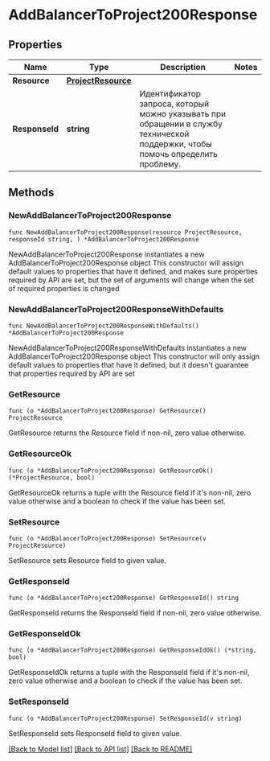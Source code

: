 # AddBalancerToProject200Response

## Properties

Name | Type | Description | Notes
------------ | ------------- | ------------- | -------------
**Resource** | [**ProjectResource**](ProjectResource.md) |  | 
**ResponseId** | **string** | Идентификатор запроса, который можно указывать при обращении в службу технической поддержки, чтобы помочь определить проблему. | 

## Methods

### NewAddBalancerToProject200Response

`func NewAddBalancerToProject200Response(resource ProjectResource, responseId string, ) *AddBalancerToProject200Response`

NewAddBalancerToProject200Response instantiates a new AddBalancerToProject200Response object
This constructor will assign default values to properties that have it defined,
and makes sure properties required by API are set, but the set of arguments
will change when the set of required properties is changed

### NewAddBalancerToProject200ResponseWithDefaults

`func NewAddBalancerToProject200ResponseWithDefaults() *AddBalancerToProject200Response`

NewAddBalancerToProject200ResponseWithDefaults instantiates a new AddBalancerToProject200Response object
This constructor will only assign default values to properties that have it defined,
but it doesn't guarantee that properties required by API are set

### GetResource

`func (o *AddBalancerToProject200Response) GetResource() ProjectResource`

GetResource returns the Resource field if non-nil, zero value otherwise.

### GetResourceOk

`func (o *AddBalancerToProject200Response) GetResourceOk() (*ProjectResource, bool)`

GetResourceOk returns a tuple with the Resource field if it's non-nil, zero value otherwise
and a boolean to check if the value has been set.

### SetResource

`func (o *AddBalancerToProject200Response) SetResource(v ProjectResource)`

SetResource sets Resource field to given value.


### GetResponseId

`func (o *AddBalancerToProject200Response) GetResponseId() string`

GetResponseId returns the ResponseId field if non-nil, zero value otherwise.

### GetResponseIdOk

`func (o *AddBalancerToProject200Response) GetResponseIdOk() (*string, bool)`

GetResponseIdOk returns a tuple with the ResponseId field if it's non-nil, zero value otherwise
and a boolean to check if the value has been set.

### SetResponseId

`func (o *AddBalancerToProject200Response) SetResponseId(v string)`

SetResponseId sets ResponseId field to given value.



[[Back to Model list]](../README.md#documentation-for-models) [[Back to API list]](../README.md#documentation-for-api-endpoints) [[Back to README]](../README.md)


